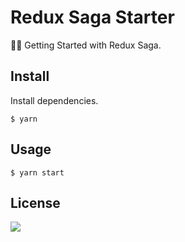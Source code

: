 # Redux Saga Starter

💎🍣 Getting Started with Redux Saga.

## Install

Install dependencies.
```
$ yarn
```

## Usage

```
$ yarn start
```

## License

![](https://img.shields.io/github/license/cuongw/redux-saga-starter.svg?style=flat-square)
